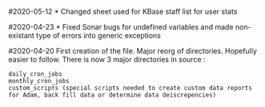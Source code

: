 #2020-05-12
    * Changed sheet used for KBase staff list for user stats

#2020-04-23
    * Fixed Sonar bugs for undefined variables and made non-existant type of errors into generic exceptions

#2020-04-20 First creation of the file. Major reorg of directories. Hopefully easier to follow. There is now 3 major directories in source :

    daily_cron_jobs
    monthly_cron_jobs
    custom_scripts (special scripts needed to create custom data reports for Adam, back fill data or determine data deiscrepencies)

